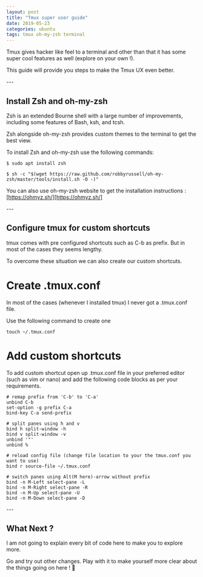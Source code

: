 ```yaml
---
layout: post
title: "Tmux super user guide"
date: 2019-05-23
categories: ubuntu
tags: tmux oh-my-zsh terminal
---
```

Tmux gives hacker like feel to a terminal and other than that it has some super cool features as well (explore on your own !).

This guide will provide you steps to make the Tmux UX even better.

---<br />
## Install Zsh and oh-my-zsh
Zsh is an extended Bourne shell with a large number of improvements, including some features of Bash, ksh, and tcsh.

Zsh alongside oh-my-zsh provides custom themes to the terminal to get the best view.

To install Zsh and oh-my-zsh use the following commands:
```
$ sudo apt install zsh

$ sh -c "$(wget https://raw.github.com/robbyrussell/oh-my-zsh/master/tools/install.sh -O -)"
```
You can also use oh-my-zsh website to get the installation instructions : [https://ohmyz.sh/][https://ohmyz.sh/]

---<br />
## Configure tmux for custom shortcuts
tmux comes with pre configured shortcuts such as C-b as prefix. But in most of the cases they seems lengthy.

To overcome these situation we can also create our custom shortcuts.

# Create .tmux.conf
In most of the cases (whenever I installed tmux) I never got a .tmux.conf file.

Use the following command to create one
```
touch ~/.tmux.conf
```
# Add custom shortcuts
To add custom shortcut open up .tmux.conf file in your preferred editor (such as vim or nano) and add the following code blocks as per your requirements.
```
# remap prefix from 'C-b' to 'C-a'
unbind C-b
set-option -g prefix C-a
bind-key C-a send-prefix

# split panes using h and v
bind h split-window -h
bind v split-window -v
unbind '"'
unbind %

# reload config file (change file location to your the tmux.conf you want to use)
bind r source-file ~/.tmux.conf

# switch panes using Alt(M here)-arrow without prefix
bind -n M-Left select-pane -L
bind -n M-Right select-pane -R
bind -n M-Up select-pane -U
bind -n M-Down select-pane -D
```

---<br />
## What Next ?
I am not going to explain every bit of code here to make you to explore more.

Go and try out other changes. Play with it to make yourself more clear about the things going on here ! 🙂

[https://ohmyz.sh/]: https://ohmyz.sh/

